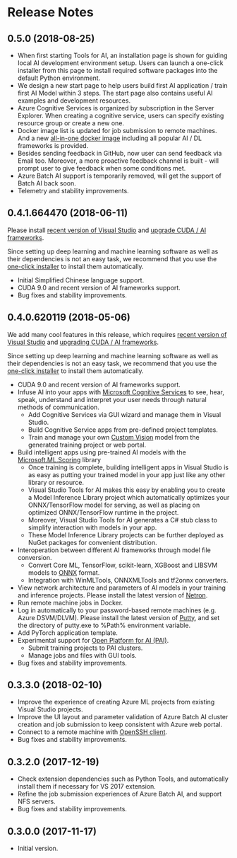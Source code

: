 # Release Notes

## 0.5.0 (2018-08-25)
- When first starting Tools for AI, an installation page is shown for guiding local AI development environment setup. Users can launch a one-click installer from this page to install required software packages into the default Python environment.
- We design a new start page to help users build first AI application / train first AI Model within 3 steps. The start page also contains useful AI examples and development resources.
- Azure Cognitive Services is organized by subscription in the Server Explorer. When creating a cognitive service, users can specify existing resource group or create a new one.
- Docker image list is updated for job submission to remote machines. And a new [all-in-one docker image](https://hub.docker.com/r/toolsforai/all-in-one/) including all popular AI / DL frameworks is provided.
- Besides sending feedback in GitHub, now user can send feedback via Email too. Moreover, a more proactive feedback channel is built - will prompt user to give feedback when some conditions met.
- Azure Batch AI support is temporarily removed, will get the support of Batch AI back soon. 
- Telemetry and stability improvements.


## 0.4.1.664470 (2018-06-11)
Please install [recent version of Visual Studio](https://docs.microsoft.com/en-us/visualstudio/install/update-visual-studio) and [upgrade CUDA / AI frameworks](prepare-localmachine.md).

Since setting up deep learning and machine learning software as well as their dependencies is not an easy task,
we recommend that you use the [one-click installer](https://github.com/Microsoft/samples-for-ai/#using-a-one-click-installer-to-setup-deep-learning-frameworks) to install them automatically.

-   Initial Simplified Chinese language support.
-   CUDA 9.0 and recent version of AI frameworks support.
-   Bug fixes and stability improvements.


## 0.4.0.620119 (2018-05-06)
We add many cool features in this release, which requires [recent version of Visual Studio](https://docs.microsoft.com/en-us/visualstudio/install/update-visual-studio) and [upgrading CUDA / AI frameworks](prepare-localmachine.md).

Since setting up deep learning and machine learning software as well as their dependencies is not an easy task,
we recommend that you use the [one-click installer](https://github.com/Microsoft/samples-for-ai/#using-a-one-click-installer-to-setup-deep-learning-frameworks) to install them automatically.


-   CUDA 9.0 and recent version of AI frameworks support.
-   Infuse AI into your apps with [Microsoft Cognitive Services](https://azure.microsoft.com/en-us/services/cognitive-services/) to see, hear, speak, understand and interpret your user needs through natural methods of communication.
    -   Add Cognitive Services via GUI wizard and manage them in Visual Studio.
    -   Build Cognitive Service apps from pre-defined project templates.
    -   Train and manage your own [Custom Vision](https://www.customvision.ai/) model from the generated training project or web portal.
-   Build intelligent apps using pre-trained AI models with the [Microsoft.ML.Scoring](https://www.nuget.org/packages/Microsoft.ML.Scoring/) library 
    -   Once training is complete, building intelligent apps in Visual Studio is as easy as putting your trained model in your app just like any other library or resource.
    -   Visual Studio Tools for AI makes this easy by enabling you to create a Model Inference Library project which automatically optimizes your ONNX/TensorFlow model for serving, as well as placing on optimized ONNX/TensorFlow runtime in the project.
    -   Moreover, Visual Studio Tools for AI generates a C# stub class to simplify interaction with models in your app.
    -   These Model Inference Library projects can be further deployed as NuGet packages for convenient distribution.
-   Interoperation between different AI frameworks through model file conversion.
    -   Convert Core ML, TensorFlow, scikit-learn, XGBoost and LIBSVM models to [ONNX](https://onnx.ai/) format.
    -   Integration with WinMLTools, ONNXMLTools and tf2onnx converters.
-   View network architecture and parameters of AI models in your training and inference projects. Please install the latest version of [Netron](https://github.com/lutzroeder/Netron/releases).
-   Run remote machine jobs in Docker.
-   Log in automatically to your password-based remote machines (e.g. Azure DSVM/DLVM). Please install the latest version of [Putty](https://www.chiark.greenend.org.uk/~sgtatham/putty/latest.html), and set the directory of putty.exe to %Path% environment variable.
-   Add PyTorch application template.
-   Experimental support for [Open Platform for AI (PAI)](https://github.com/Microsoft/pai).
    -   Submit training projects to PAI clusters.
    -   Manage jobs and files with GUI tools.
-   Bug fixes and stability improvements.


## 0.3.3.0 (2018-02-10)
-   Improve the experience of creating Azure ML projects from existing Visual Studio projects.
-   Improve the UI layout and parameter validation of Azure Batch AI cluster creation and job submission to keep consistent with Azure web portal.
-   Connect to a remote machine with [OpenSSH client](https://github.com/PowerShell/Win32-OpenSSH).
-   Bug fixes and stability improvements.


## 0.3.2.0 (2017-12-19)
-   Check extension dependencies such as Python Tools, and automatically install them if necessary for VS 2017 extension.
-   Refine the job submission experiences of Azure Batch AI, and support NFS servers.
-   Bug fixes and stability improvements.


## 0.3.0.0 (2017-11-17)
-   Initial version.
